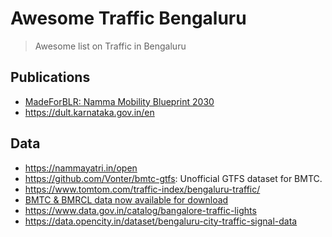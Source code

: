 # Awesome Traffic Bengaluru

> Awesome list on Traffic in Bengaluru

## Publications
- [MadeForBLR: Namma Mobility Blueprint 2030](https://nammayatri.in/pdf/Vision_2030.pdf)
- https://dult.karnataka.gov.in/en

## Data

- https://nammayatri.in/open
- https://github.com/Vonter/bmtc-gtfs: Unofficial GTFS dataset for BMTC.
- https://www.tomtom.com/traffic-index/bengaluru-traffic/
- [BMTC & BMRCL data now available for download](https://tdh.dult-karnataka.com/)
- https://www.data.gov.in/catalog/bangalore-traffic-lights
- https://data.opencity.in/dataset/bengaluru-city-traffic-signal-data
